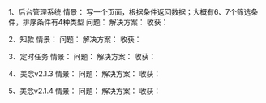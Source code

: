 1、后台管理系统
情景：
写一个页面，根据条件返回数据；大概有6、7个筛选条件，排序条件有4种类型
问题：
解决方案：
收获：

2、知款
情景：
问题：
解决方案：
收获：

3、定时任务
情景：
问题：
解决方案：
收获：

4、美念v2.1.3
情景：
问题：
解决方案：
收获：

5、美念v2.1.4
情景：
问题：
解决方案：
收获：
